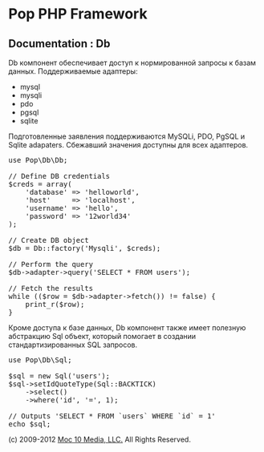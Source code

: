 Pop PHP Framework
=================

Documentation : Db
------------------

Db компонент обеспечивает доступ к нормированной запросы к базам данных. Поддерживаемые адаптеры:

* mysql
* mysqli
* pdo
* pgsql
* sqlite

Подготовленные заявления поддерживаются MySQLi, PDO, PgSQL и Sqlite adapaters. Сбежавший значения доступны для всех адаптеров.

<pre>
use Pop\Db\Db;

// Define DB credentials
$creds = array(
    'database' => 'helloworld',
    'host'     => 'localhost',
    'username' => 'hello',
    'password' => '12world34'
);

// Create DB object
$db = Db::factory('Mysqli', $creds);

// Perform the query
$db->adapter->query('SELECT * FROM users');

// Fetch the results
while (($row = $db->adapter->fetch()) != false) {
    print_r($row);
}
</pre>

Кроме доступа к базе данных, Db компонент также имеет полезную абстракцию Sql объект, который помогает в создании стандартизированных SQL запросов.

<pre>
use Pop\Db\Sql;

$sql = new Sql('users');
$sql->setIdQuoteType(Sql::BACKTICK)
    ->select()
    ->where('id', '=', 1);

// Outputs 'SELECT * FROM `users` WHERE `id` = 1'
echo $sql;
</pre>

(c) 2009-2012 [Moc 10 Media, LLC.](http://www.moc10media.com) All Rights Reserved.
